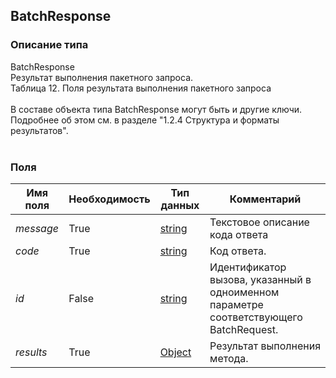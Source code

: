 
## BatchResponse

### Описание типа
BatchResponse<br/>Результат выполнения пакетного запроса.<br/>Таблица 12. Поля результата выполнения пакетного запроса<br/><br/>В составе объекта типа BatchResponse могут быть и другие ключи. Подробнее об этом см. в разделе "1.2.4 Структура и форматы результатов".<br/><br/>
### Поля

| Имя поля | Необходимость | Тип данных | Комментарий |
|---|---|---|---|
|*message*|True|[string](/docs/types/string.md)|Текстовое описание кода ответа<br/>|
|*code*|True|[string](/docs/types/string.md)|Код ответа.<br/>|
|*id*|False|[string](/docs/types/string.md)|Идентификатор вызова, указанный в одноименном параметре соответствующего BatchRequest.<br/>|
|*results*|True|[Object](/docs/types/Object.md)|Результат выполнения метода.<br/>|
